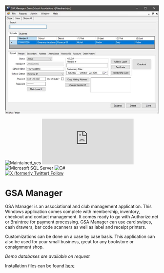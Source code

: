 ![Thumbnail of GSA Manager](thumbnail.png)

![Maintained_yes](https://img.shields.io/badge/Maintained%3F-yes-green.svg) ![GitHub last commit](https://img.shields.io/github/last-commit/MichalAFerber/gsamanager.org)   
![Microsoft SQL Server](https://img.shields.io/badge/Microsoft%20SQL%20Server-CC2927?style=for-the-badge&logo=microsoft%20sql%20server&logoColor=white) ![C#](https://img.shields.io/badge/C%23-239120?style=for-the-badge&logo=csharp&logoColor=white)  
[![X (formerly Twitter) Follow](https://img.shields.io/twitter/follow/MichalAFerber)](https://x.com/MichalAFerber) 

# GSA Manager

GSA Manager is an associational and club management application. This Windows application comes complete with membership, inventory, checkout and contact management. It comes ready to go with Authorize.net or Braintree for payment processing. GSA Manager can use card swipes, cash drawers, bar code scanners as well as label and receipt printers.

Customizations can be done on a case by case basis. This application can also be used for your small business, great for any bookstore or consignment shop.

*Demo databases are available on request*

Installation files can be found [here](https://gsamanager.org/install/publish.htm)
